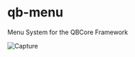 # qb-menu
Menu System for the QBCore Framework


![Capture](https://github.com/user-attachments/assets/435a7556-a08c-40fd-a5a7-dc03fd4e3c5f)


